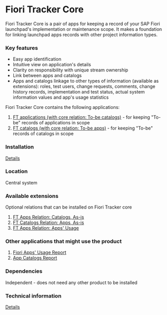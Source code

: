 # Fiori Tracker Core

Fiori Tracker Core is a pair of apps for keeping a record of your SAP Fiori launchpad's implementation or maintenance scope. It makes a foundation for linking launchpad apps records with other project information types.

### Key features
- Easy app identification 
- Intuitive view on application's details 
- Clarity on responsibility with unique stream ownership
- Link between apps and catalogs
- Apps and catalogs linkage to other types of information (available as extensions): roles, test users, change requests, comments, change history records, implementation and test status, actual system information values and app's usage statistics

Fiori Tracker Core contains the following applications:  
1. [FT applications (with core relation: To-be catalogs)](core/SPS02/apps.md) - for keeping "To-be" records of applications in scope
2. [FT catalogs (with core relation: To-be apps)](core/SPS02/cats.md) - for keeping "To-be" records of catalogs in scope

### Installation 
[Details](core/SPS02/inst.md)

### Location
Central system

### Available extensions
Optional relations that can be installed on Fiori Tracker core
1. [FT Apps Relation: Catalogs, As-is](ft-apps-rel-catalogs-asis/FPS01/main.md)
2. [FT Catalogs Relation: Apps, As-is](ft-cats-rel-apps-asis/FPS01/main.md)
3. [FT Apps Relation: Apps' Usage](ft-apps-rel-appsusage/FPS01/main.md)

### Other applications that might use the product
1. [Fiori Apps' Usage Report](fa/FPS01/main.md)
2. [App Catalogs Report](ac/FPS01/main.md)

### Dependencies
Independent - does not need any other product to be installed

### Technical information
[Details](core/SPS02/tech.md) 

